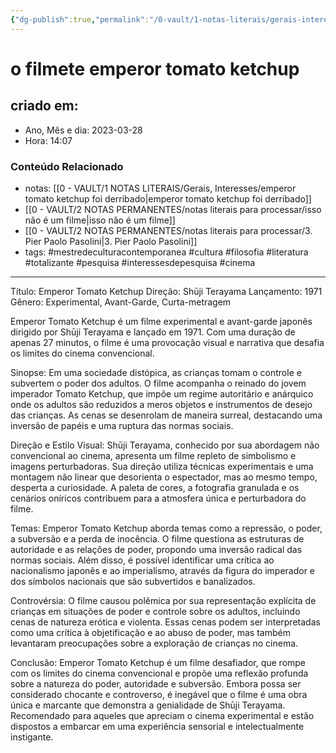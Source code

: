 ```yaml
---
{"dg-publish":true,"permalink":"/0-vault/1-notas-literais/gerais-interesses/o-filmete-emperor-tomato-ketchup/","tags":["mestredeculturacontemporanea","cultura","filosofia","literatura","totalizante","pesquisa","interessesdepesquisa","cinema"],"dgHomeLink":true,"dgShowLocalGraph":true,"dgShowFileTree":true,"dgEnableSearch":true,"noteIcon":""}
---
```


# o filmete emperor tomato ketchup

## criado em: 
-  Ano, Mês e dia: 2023-03-28
- Hora: 14:07

### Conteúdo Relacionado
- notas: [[0 - VAULT/1 NOTAS LITERAIS/Gerais, Interesses/emperor tomato ketchup foi derribado\|emperor tomato ketchup foi derribado]]
-  [[0 - VAULT/2 NOTAS PERMANENTES/notas literais para processar/isso não é um filme\|isso não é um filme]]
- [[0 - VAULT/2 NOTAS PERMANENTES/notas literais para processar/3. Pier Paolo Pasolini\|3. Pier Paolo Pasolini]]
- tags: #mestredeculturacontemporanea #cultura #filosofia #literatura #totalizante #pesquisa #interessesdepesquisa #cinema
---
Título: Emperor Tomato Ketchup Direção: Shūji Terayama Lançamento: 1971 Gênero: Experimental, Avant-Garde, Curta-metragem

Emperor Tomato Ketchup é um filme experimental e avant-garde japonês dirigido por Shūji Terayama e lançado em 1971. Com uma duração de apenas 27 minutos, o filme é uma provocação visual e narrativa que desafia os limites do cinema convencional.

Sinopse: Em uma sociedade distópica, as crianças tomam o controle e subvertem o poder dos adultos. O filme acompanha o reinado do jovem imperador Tomato Ketchup, que impõe um regime autoritário e anárquico onde os adultos são reduzidos a meros objetos e instrumentos de desejo das crianças. As cenas se desenrolam de maneira surreal, destacando uma inversão de papéis e uma ruptura das normas sociais.

Direção e Estilo Visual: Shūji Terayama, conhecido por sua abordagem não convencional ao cinema, apresenta um filme repleto de simbolismo e imagens perturbadoras. Sua direção utiliza técnicas experimentais e uma montagem não linear que desorienta o espectador, mas ao mesmo tempo, desperta a curiosidade. A paleta de cores, a fotografia granulada e os cenários oníricos contribuem para a atmosfera única e perturbadora do filme.

Temas: Emperor Tomato Ketchup aborda temas como a repressão, o poder, a subversão e a perda de inocência. O filme questiona as estruturas de autoridade e as relações de poder, propondo uma inversão radical das normas sociais. Além disso, é possível identificar uma crítica ao nacionalismo japonês e ao imperialismo, através da figura do imperador e dos símbolos nacionais que são subvertidos e banalizados.

Controvérsia: O filme causou polêmica por sua representação explícita de crianças em situações de poder e controle sobre os adultos, incluindo cenas de natureza erótica e violenta. Essas cenas podem ser interpretadas como uma crítica à objetificação e ao abuso de poder, mas também levantaram preocupações sobre a exploração de crianças no cinema.

Conclusão: Emperor Tomato Ketchup é um filme desafiador, que rompe com os limites do cinema convencional e propõe uma reflexão profunda sobre a natureza do poder, autoridade e subversão. Embora possa ser considerado chocante e controverso, é inegável que o filme é uma obra única e marcante que demonstra a genialidade de Shūji Terayama. Recomendado para aqueles que apreciam o cinema experimental e estão dispostos a embarcar em uma experiência sensorial e intelectualmente instigante.